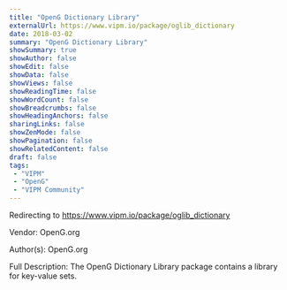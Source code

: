 ```yaml
---
title: "OpenG Dictionary Library"
externalUrl: https://www.vipm.io/package/oglib_dictionary
date: 2018-03-02
summary: "OpenG Dictionary Library"
showSummary: true
showAuthor: false
showEdit: false
showData: false
showViews: false
showReadingTime: false
showWordCount: false
showBreadcrumbs: false
showHeadingAnchors: false
sharingLinks: false
showZenMode: false
showPagination: false
showRelatedContent: false
draft: false
tags:
 - "VIPM"
 - "OpenG"
 - "VIPM Community"
---
```


Redirecting to https://www.vipm.io/package/oglib_dictionary

Vendor: OpenG.org

Author(s): OpenG.org
 
Full Description:
The OpenG Dictionary Library package contains a library for key-value sets.